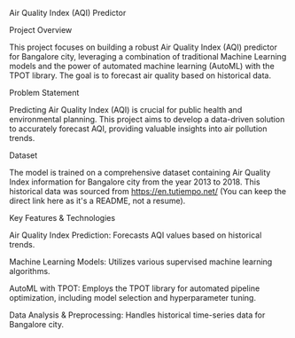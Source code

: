Air Quality Index (AQI) Predictor

Project Overview

This project focuses on building a robust Air Quality Index (AQI) predictor for Bangalore city, leveraging a combination of traditional Machine Learning models and the power of automated machine learning (AutoML) with the TPOT library. The goal is to forecast air quality based on historical data.

Problem Statement

Predicting Air Quality Index (AQI) is crucial for public health and environmental planning. This project aims to develop a data-driven solution to accurately forecast AQI, providing valuable insights into air pollution trends.

Dataset

The model is trained on a comprehensive dataset containing Air Quality Index information for Bangalore city from the year 2013 to 2018. This historical data was sourced from https://en.tutiempo.net/ (You can keep the direct link here as it's a README, not a resume).

Key Features & Technologies

Air Quality Index Prediction: Forecasts AQI values based on historical trends.

Machine Learning Models: Utilizes various supervised machine learning algorithms.

AutoML with TPOT: Employs the TPOT library for automated pipeline optimization, including model selection and hyperparameter tuning.

Data Analysis & Preprocessing: Handles historical time-series data for Bangalore city.
